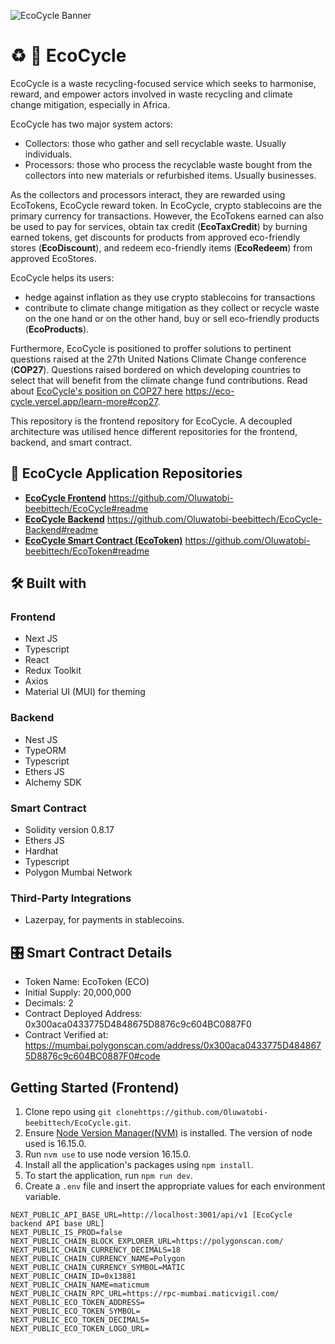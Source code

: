 ![EcoCycle Banner](https://res.cloudinary.com/dfybu7w8o/image/upload/v1670102878/ecocycle_banner_728X90_zc2ftp.png)
# :recycle: :seedling: EcoCycle

EcoCycle is a waste recycling-focused service which seeks to harmonise, reward, and empower actors involved in waste recycling and climate change mitigation, especially in Africa.

EcoCycle has two major system actors:
- Collectors: those who gather and sell recyclable waste. Usually individuals.
- Processors: those who process the recyclable waste bought from the collectors into new materials or refurbished items. Usually businesses.

As the collectors and processors interact, they are rewarded using EcoTokens, EcoCycle reward token. In EcoCycle, crypto stablecoins are the primary currency for transactions. However, the EcoTokens earned can also be used to pay for services, obtain tax credit (**EcoTaxCredit**) by burning earned tokens, get discounts for products from approved eco-friendly stores (**EcoDiscount**), and redeem eco-friendly items (**EcoRedeem**) from approved EcoStores.

EcoCycle helps its users:
- hedge against inflation as they use crypto stablecoins for transactions
- contribute to climate change mitigation as they collect or recycle waste on the one hand or on the other hand, buy or sell eco-friendly products (**EcoProducts**).

Furthermore, EcoCycle is positioned to proffer solutions to pertinent questions raised at the 27th United Nations Climate Change conference (**COP27**). Questions raised bordered on which developing countries to select that will benefit from the climate change fund contributions. Read about [EcoCycle's position on COP27 here](https://eco-cycle.vercel.app/learn-more#cop27) https://eco-cycle.vercel.app/learn-more#cop27.

This repository is the frontend repository for EcoCycle. A decoupled architecture was utilised hence different repositories for the frontend, backend, and smart contract.

## :gem: EcoCycle Application Repositories
- [**EcoCycle Frontend**](https://github.com/Oluwatobi-beebittech/EcoCycle#readme) https://github.com/Oluwatobi-beebittech/EcoCycle#readme
- [**EcoCycle Backend**](https://github.com/Oluwatobi-beebittech/EcoCycle-Backend#readme) https://github.com/Oluwatobi-beebittech/EcoCycle-Backend#readme
- [**EcoCycle Smart Contract (EcoToken)**](https://github.com/Oluwatobi-beebittech/EcoToken#readme) https://github.com/Oluwatobi-beebittech/EcoToken#readme
## :hammer_and_wrench: Built with
### Frontend
- Next JS
- Typescript
- React
- Redux Toolkit
- Axios
- Material UI (MUI) for theming
### Backend
- Nest JS
- TypeORM
- Typescript
- Ethers JS
- Alchemy SDK
### Smart Contract
- Solidity version 0.8.17
- Ethers JS
- Hardhat
- Typescript
- Polygon Mumbai Network
### Third-Party Integrations
- Lazerpay, for payments in stablecoins. 

## :control_knobs: Smart Contract Details
- Token Name: EcoToken (ECO)
- Initial Supply: 20,000,000
- Decimals: 2
- Contract Deployed Address: 0x300aca0433775D4848675D8876c9c604BC0887F0
- Contract Verified at: https://mumbai.polygonscan.com/address/0x300aca0433775D4848675D8876c9c604BC0887F0#code

## Getting Started (Frontend)
1. Clone repo using `git clonehttps://github.com/Oluwatobi-beebittech/EcoCycle.git`.
2. Ensure [Node Version Manager(NVM)](https://github.com/nvm-sh/nvm) is installed. The version of node used is 16.15.0.
3. Run `nvm use` to use node version 16.15.0.
4. Install all the application's packages using `npm install`.
5. To start the application, run `npm run dev`.
6. Create a `.env` file and insert the appropriate values for each environment variable.
```
NEXT_PUBLIC_API_BASE_URL=http://localhost:3001/api/v1 [EcoCycle backend API base URL]
NEXT_PUBLIC_IS_PROD=false
NEXT_PUBLIC_CHAIN_BLOCK_EXPLORER_URL=https://polygonscan.com/
NEXT_PUBLIC_CHAIN_CURRENCY_DECIMALS=18
NEXT_PUBLIC_CHAIN_CURRENCY_NAME=Polygon
NEXT_PUBLIC_CHAIN_CURRENCY_SYMBOL=MATIC
NEXT_PUBLIC_CHAIN_ID=0x13881
NEXT_PUBLIC_CHAIN_NAME=maticmum
NEXT_PUBLIC_CHAIN_RPC_URL=https://rpc-mumbai.maticvigil.com/
NEXT_PUBLIC_ECO_TOKEN_ADDRESS=
NEXT_PUBLIC_ECO_TOKEN_SYMBOL=
NEXT_PUBLIC_ECO_TOKEN_DECIMALS=
NEXT_PUBLIC_ECO_TOKEN_LOGO_URL=
```
